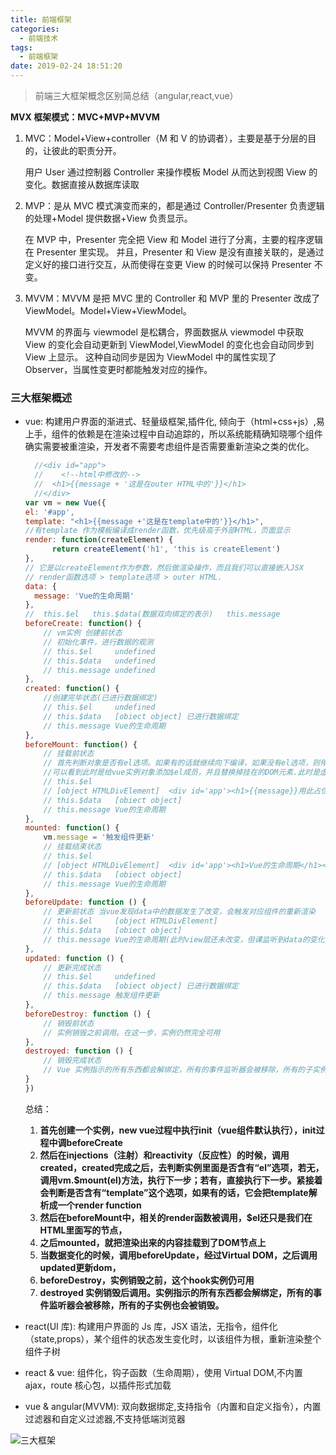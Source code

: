 ```yaml
---
title: 前端框架
categories:
  - 前端技术
tags:
  - 前端框架
date: 2019-02-24 18:51:20
---
```


> 前端三大框架概念区别简总结（angular,react,vue）

<!--- more -->

**MVX 框架模式：MVC+MVP+MVVM**

1. MVC：Model+View+controller（M 和 V 的协调者），主要是基于分层的目的，让彼此的职责分开。

   用户 User 通过控制器 Controller 来操作模板 Model 从而达到视图 View 的变化。数据直接从数据库读取

2. MVP：是从 MVC 模式演变而来的，都是通过 Controller/Presenter 负责逻辑的处理+Model 提供数据+View 负责显示。

   在 MVP 中，Presenter 完全把 View 和 Model 进行了分离，主要的程序逻辑在 Presenter 里实现。
   并且，Presenter 和 View 是没有直接关联的，是通过定义好的接口进行交互，从而使得在变更 View 的时候可以保持 Presenter 不变。

3. MVVM：MVVM 是把 MVC 里的 Controller 和 MVP 里的 Presenter 改成了 ViewModel。Model+View+ViewModel。

   MVVM 的界面与 viewmodel 是松耦合，界面数据从 viewmodel 中获取
   View 的变化会自动更新到 ViewModel,ViewModel 的变化也会自动同步到 View 上显示。
   这种自动同步是因为 ViewModel 中的属性实现了 Observer，当属性变更时都能触发对应的操作。

### 三大框架概述

- vue: 构建用户界面的渐进式、轻量级框架,插件化, 倾向于（html+css+js）,易上手，组件的依赖是在渲染过程中自动追踪的，所以系统能精确知晓哪个组件确实需要被重渲染，开发者不需要考虑组件是否需要重新渲染之类的优化。

  ```js
    //<div id="app">
    //    <!--html中修改的-->
    //  <h1>{{message + '这是在outer HTML中的'}}</h1>
    //</div>
  var vm = new Vue({
  el: '#app',
  template: "<h1>{{message +'这是在template中的'}}</h1>",
  //有template 作为模板编译成render函数，优先级高于外部HTML，页面显示
  render: function(createElement) {
        return createElement('h1', 'this is createElement')
  },
  // 它是以createElement作为参数，然后做渲染操作，而且我们可以直接嵌入JSX
  // render函数选项 > template选项 > outer HTML.
  data: {
    message: 'Vue的生命周期'
  },
  //  this.$el   this.$data(数据双向绑定的表示)   this.message
  beforeCreate: function() {
      // vm实例 创建前状态
      // 初始化事件，进行数据的观测
      // this.$el     undefined
      // this.$data   undefined
      // this.message undefined
  },
  created: function() {
      //创建完毕状态(已进行数据绑定)
      // this.$el     undefined
      // this.$data   [obiect object] 已进行数据绑定
      // this.message Vue的生命周期
  },
  beforeMount: function() {
      // 挂载前状态
      // 首先判断对象是否有el选项。如果有的话就继续向下编译，如果没有el选项，则停止编译，也就意味着停止了生命周期，直到在该vue实例上调用vm.$mount(el)。
      //可以看到此时是给vue实例对象添加$el成员，并且替换掉挂在的DOM元素.此时是虚拟dom的形式
      // this.$el     
      // [object HTMLDivElement]  <div id='app'><h1>{{message}}用此占位</h1></div>
      // this.$data   [obiect object]
      // this.message Vue的生命周期
  },
  mounted: function() {
      vm.message = '触发组件更新'
      // 挂载结束状态
      // this.$el     
      // [object HTMLDivElement]  <div id='app'><h1>Vue的生命周期</h1></div>
      // this.$data   [obiect object]
      // this.message Vue的生命周期
  },
  beforeUpdate: function () {
      // 更新前状态 当vue发现data中的数据发生了改变，会触发对应组件的重新渲染
      // this.$el     [object HTMLDivElement]
      // this.$data   [obiect object]
      // this.message Vue的生命周期(此时view层还未改变，但课监听到data的变化)
  },
  updated: function () {
      // 更新完成状态
      // this.$el     undefined
      // this.$data   [obiect object] 已进行数据绑定
      // this.message 触发组件更新
  },
  beforeDestroy: function () {
      // 销毁前状态
      // 实例销毁之前调用。在这一步，实例仍然完全可用
  },
  destroyed: function () {
      // 销毁完成状态
      // Vue 实例指示的所有东西都会解绑定，所有的事件监听器会被移除，所有的子实例也会被销毁。
  }
  })
  
  ```
  总结： 
  1. **首先创建一个实例，new vue过程中执行init（vue组件默认执行），init过程中调beforeCreate**
  2. **然后在injections（注射）和reactivity（反应性）的时候，调用created，created完成之后，去判断实例里面是否含有“el”选项，若无，调用vm.$mount(el)方法，执行下一步；若有，直接执行下一步。紧接着会判断是否含有“template”这个选项，如果有的话，它会把template解析成一个render function**
  3. **然后在beforeMount中，相关的render函数被调用，$el还只是我们在HTML里面写的节点，**
  4. **之后mounted，就把渲染出来的内容挂载到了DOM节点上**
  5. **当数据变化的时候，调用beforeUpdate，经过Virtual DOM，之后调用updated更新dom，**
  6. **beforeDestroy，实例销毁之前，这个hook实例仍可用**
  7. **destroyed 实例销毁后调用。实例指示的所有东西都会解绑定，所有的事件监听器会被移除，所有的子实例也会被销毁。**

- react(UI 库): 构建用户界面的 Js 库，JSX 语法，无指令，组件化（state,props），某个组件的状态发生变化时，以该组件为根，重新渲染整个组件子树

- react & vue: 组件化，钩子函数（生命周期），使用 Virtual DOM,不内置 ajax，route 核心包，以插件形式加载

- vue & angular(MVVM): 双向数据绑定,支持指令（内置和自定义指令），内置过滤器和自定义过滤器,不支持低端浏览器

![三大框架](/img/interview/react-ag-vue.png "三大框架")
